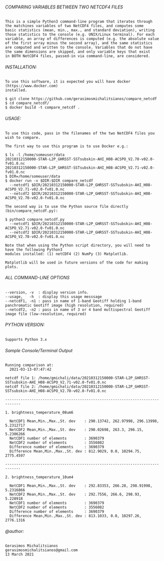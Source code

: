 ###### COMPARING VARIABLES BETWEEN TWO NETCDF4 FILES
    
    This is a simple Python3 command-line program that iterates through
    the matchines variables of two NetCDF4 files, and computes some 
    basic statistics (mean, min., max., and standard deviation), writing
    those statistics to the console (e.g. UNIX/Linux terminal). For each
    variable, an array of differences is computed (e.g. the absolute value
    of the first array minus the second array), and the same statistics 
    are computed and written to the console. Variables that do not have
    the same dimensions are skipped, and only variable keys that exist 
    in BOTH NetCDF4 files, passed-in via command-line, are considered.
   
###### INSTALLATION:

    To use this software, it is expected you will have docker (https://www.docker.com)
    installed.

    $ git clone https://github.com/gerasimosmichalitsianos/compare_netcdf
    $ cd compare_netcdf/
    $ docker build -t compare_netcdf .
     
###### USAGE:
 
    To use this code, pass in the filenames of the two NetCDF4 files you wish to compare.
    
    The first way to use this program is to use Docker e.g.:

    $ ls -l /home/someuser/data
    20210312150000-STAR-L2P_GHRSST-SSTsubskin-AHI_H08-ACSPO_V2.70-v02.0-fv01.0.nc
    20210312150000-STAR-L2P_GHRSST-SSTsubskin-AHI_H08-ACSPO_V2.71-v02.0-fv01.0.nc
    $ DIR=/home/someuser/data
    $ docker run -v $DIR:$DIR compare_netcdf 
      --netcdf1 $DIR/20210312150000-STAR-L2P_GHRSST-SSTsubskin-AHI_H08-ACSPO_V2.71-v02.0-fv01.0.nc 
      --netcdf2 $DIR/20210312150000-STAR-L2P_GHRSST-SSTsubskin-AHI_H08-ACSPO_V2.70-v02.0-fv01.0.nc

    The second way is to use the Python source file directly (bin/compare_netcdf.py):
    
    $ python3 compare_netcdf.py
      --netcdf1 $DIR/20210312150000-STAR-L2P_GHRSST-SSTsubskin-AHI_H08-ACSPO_V2.71-v02.0-fv01.0.nc 
      --netcdf2 $DIR/20210312150000-STAR-L2P_GHRSST-SSTsubskin-AHI_H08-ACSPO_V2.70-v02.0-fv01.0.nc

    Note that when using the Python script directory, you will need to have the following Python3
    modules installed: (1) netCDF4 (2) NumPy (3) Matplotlib.
    
    Matplotlib will be used in future versions of the code for making plots.

###### ALL COMMAND-LINE OPTIONS

    --version, -v  : display version info.
    --usage,   -h  : display this usage messsage
    --netcdf1, -n1 : pass in name of 1-band Geotiff holding 1-band panchromatic Geotiff image (high resolution, required)
    --netcdf2, -n2 : pass in name of 3 or 4 band multispectral Geotiff image file (low-resolution, required)
      
###### PYTHON VERSION:
     
    Supports Python 3.x
       
###### Sample Console/Terminal Output

    Running comparison at: 
      2021-03-13-07:47:42
 
    netcdf file 1: /home/gmichali/data/20210312150000-STAR-L2P_GHRSST-SSTsubskin-AHI_H08-ACSPO_V2.71-v02.0-fv01.0.nc
    netcdf file 2: /home/gmichali/data/20210312150000-STAR-L2P_GHRSST-SSTsubskin-AHI_H08-ACSPO_V2.70-v02.0-fv01.0.nc
   
    ----------------------------------------------------------------------------- 

    1. brightness_temperature_08um6

      NetCDF1 Mean,Min.,Max.,St. dev    : 290.13742, 262.97998, 296.13998, 5.2312717
      NetCDF2 Mean,Min.,Max.,St. dev    : 290.02698, 263.3, 296.15, 5.2306266
      NetCDF1 number of elements        : 3690379
      NetCDF2 number of elements        : 3556082
      Difference number of elements     : 3690379
      Difference Mean,Min.,Max.,St. dev : 812.9029, 0.0, 10294.75, 2775.4597
   
    ----------------------------------------------------------------------------- 

    2. brightness_temperature_10um4

      NetCDF1 Mean,Min.,Max.,St. dev    : 292.83353, 266.28, 298.91998, 5.2316866
      NetCDF2 Mean,Min.,Max.,St. dev    : 292.7556, 266.6, 298.93, 5.228918
      NetCDF1 number of elements        : 3690379
      NetCDF2 number of elements        : 3556082
      Difference number of elements     : 3690379
      Difference Mean,Min.,Max.,St. dev : 813.1033, 0.0, 10297.26, 2776.1316
      
###### @author: 

    Gerasimos Michalitsianos
    gerasimosmichalitsianos@gmail.com
    13 March 2021
